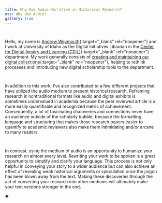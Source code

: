 ```yaml
---
title: Why Use Audio Narrative in Historical Research?
nav: Why Use Audio?
gallery: true
---
```


<br>

Hello, my name is [Andrew Weymouth](https://www.lib.uidaho.edu/about/people/aweymouth.html){:target="_blank" rel="noopener"} and I work at University of Idaho as the Digital Initiatives Librarian in the [Center for Digital Inquiry and Learning (CDIL)](https://cdil.lib.uidaho.edu/){:target="_blank" rel="noopener"} department. My work generally consists of [creating and maintaining our digital collections](https://www.lib.uidaho.edu/digital/){:target="_blank" rel="noopener"}, helping to rethink processes and introducing new digital scholarship tools to the department.

<br>

In addition to this work, I’ve also contributed to a few different projects that have utilized the audio medium to present historical research. Reframing research in nontraditional formats like audio and digital exhibits is sometimes undervalued in academia because the peer reviewed article is a more easily quantifiable and recognized metric of achievement. Consequently, a lot of fascinating discoveries and connections never have an audience outside of the scholarly bubble, because the formatting, language and structuring that makes those research papers easier to quantify to academic reviewers also make them intimidating and/or arcane to many readers. 

<br>

In contrast, using the medium of audio is an opportunity to humanize your research on almost every level. Rewriting your work to be spoken is a great opportunity to simplify and clarify your language. This process is not only helpful in conveying your story to a wider audience but can also achieve an effect of revealing weak historical arguments or speculation once the jargon has been blown away from the text. Making these discoveries through the act of converting your research into other mediums will ultimately make your text versions stronger in the end.

<div class="symbol-container">
    <p class="symbol">&#10042;</p>
</div>

<br>
